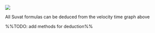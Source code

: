 
![](https://lh4.googleusercontent.com/hq5A2wo5Y_RoycxnvpNnBOPaa6ywIPRt_zgp0gMYRdLXAoBJVlKThPwmPvikxfBZ7tvjwsHsZzFnAYxTczfYP7qYaM99PnlRTTchqlybII1T83OdKKBJjjMIEizGx4Q2oLfUkiXPZ_ipuvIuNsI-pCg)

All Suvat formulas can be deduced from the velocity time graph above

%%TODO: add methods for deduction%%
